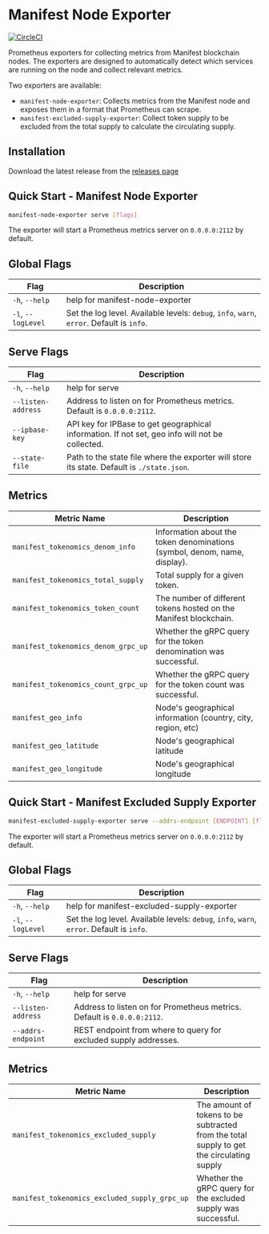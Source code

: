 # Manifest Node Exporter

[![CircleCI](https://dl.circleci.com/status-badge/img/gh/liftedinit/manifest-node-exporter/tree/main.svg?style=svg)](https://dl.circleci.com/status-badge/redirect/gh/liftedinit/manifest-node-exporter/tree/main)

Prometheus exporters for collecting metrics from Manifest blockchain nodes. The exporters are designed to automatically detect which services are running on the node and collect relevant metrics.

Two exporters are available:
- `manifest-node-exporter`: Collects metrics from the Manifest node and exposes them in a format that Prometheus can scrape.
- `manifest-excluded-supply-exporter`: Collect token supply to be excluded from the total supply to calculate the circulating supply.

## Installation

Download the latest release from the [releases page](https://github.com/liftedinit/manifest-node-exporter/releases)

## Quick Start - Manifest Node Exporter

```bash
manifest-node-exporter serve [flags]
```

The exporter will start a Prometheus metrics server on `0.0.0.0:2112` by default.

## Global Flags

| Flag                | Description                                                                               |
|---------------------|-------------------------------------------------------------------------------------------|
| `-h`, `--help`      | help for manifest-node-exporter                                                           |
| `-l`, `--logLevel` | Set the log level. Available levels: `debug`, `info`, `warn`, `error`. Default is `info`. |

## Serve Flags

| Flag                | Description                                                                               |
|---------------------|-------------------------------------------------------------------------------------------|
| `-h`, `--help`      | help for serve                                                                           |
| `--listen-address` | Address to listen on for Prometheus metrics. Default is `0.0.0.0:2112`.                |
| `--ipbase-key` | API key for IPBase to get geographical information. If not set, geo info will not be collected. |
| `--state-file` | Path to the state file where the exporter will store its state. Default is `./state.json`. |

## Metrics

| Metric Name                         | Description                                                               |
|-------------------------------------|---------------------------------------------------------------------------|
| `manifest_tokenomics_denom_info`    | Information about the token denominations (symbol, denom, name, display). |  
| `manifest_tokenomics_total_supply`  | Total supply for a given token.                                           |
| `manifest_tokenomics_token_count`   | The number of different tokens hosted on the Manifest blockchain.         |
| `manifest_tokenomics_denom_grpc_up` | Whether the gRPC query for the token denomination was successful.         |
| `manifest_tokenomics_count_grpc_up` | Whether the gRPC query for the token count was successful.                |
| `manifest_geo_info`                 | Node's geographical information (country, city, region, etc)              |
| `manifest_geo_latitude`             | Node's geographical latitude                                              |
| `manifest_geo_longitude`            | Node's geographical longitude                                             |

## Quick Start - Manifest Excluded Supply Exporter

```bash
manifest-excluded-supply-exporter serve --addrs-endpoint [ENDPOINT] [flags]
```

The exporter will start a Prometheus metrics server on `0.0.0.0:2112` by default.

## Global Flags
| Flag                | Description                                                                               |
|---------------------|-------------------------------------------------------------------------------------------| 
| `-h`, `--help`      | help for manifest-excluded-supply-exporter                                                |
| `-l`, `--logLevel` | Set the log level. Available levels: `debug`, `info`, `warn`, `error`. Default is `info`. |

## Serve Flags
| Flag                | Description                                                             |
|---------------------|-------------------------------------------------------------------------|
| `-h`, `--help`      | help for serve                                                          |
| `--listen-address` | Address to listen on for Prometheus metrics. Default is `0.0.0.0:2112`. |
| `--addrs-endpoint` | REST endpoint from where to query for excluded supply addresses.        |

## Metrics
| Metric Name                           | Description                                                                               |
|---------------------------------------|-------------------------------------------------------------------------------------------|
| `manifest_tokenomics_excluded_supply` | The amount of tokens to be subtracted from the total supply to get the circulating supply |
| `manifest_tokenomics_excluded_supply_grpc_up` | Whether the gRPC query for the excluded supply was successful.                     |